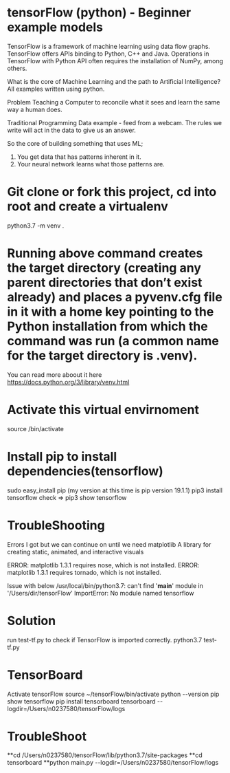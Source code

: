 # tensorFlow (python) - Beginner example models

TensorFlow is a framework of machine learning using data flow graphs. TensorFlow offers APIs binding to Python, C++ and Java. Operations in TensorFlow with Python API often requires the installation of NumPy, among others.

What is the core of Machine Learning and the path to Artificial Intelligence?
All examples written using python.

Problem
Teaching a Computer to reconcile what it sees and learn the same way a human does.

Traditional Programming
Data example - feed from a webcam.
The rules we write will act in the data to give us an answer.

So the core of building something that uses ML;
1. You get data that has patterns inherent in it.
2. Your neural network learns what those patterns are.

# Git clone or fork this project, cd into root and create a virtualenv

python3.7 -m venv .

# Running above command creates the target directory (creating any parent directories that don’t exist already) and places a pyvenv.cfg file in it with a home key pointing to the Python installation from which the command was run (a common name for the target directory is .venv).
You can read more aboout it here https://docs.python.org/3/library/venv.html

# Activate this virtual envirnoment

source /bin/activate

# Install pip to install dependencies(tensorflow)

sudo easy_install pip 
(my version at this time is pip version 19.1.1)
pip3 install tensorflow
check => pip3 show tensorflow

# TroubleShooting

Errors I got but we can continue on until we need matplotlib
A library for creating static, animated, and interactive visuals

ERROR: matplotlib 1.3.1 requires nose, which is not installed.
ERROR: matplotlib 1.3.1 requires tornado, which is not installed.

Issue with below
/usr/local/bin/python3.7: can't find '__main__' module in '/Users/dir/tensorFlow'
ImportError: No module named tensorflow

# Solution
run test-tf.py to check if TensorFlow is imported correctly.
python3.7 test-tf.py

# TensorBoard

Activate tensorFlow
source ~/tensorFlow/bin/activate
python --version
pip show tensorflow
pip install tensorboard
tensorboard --logdir=/Users/n0237580/tensorFlow/logs

# TroubleShoot
**cd /Users/n0237580/tensorFlow/lib/python3.7/site-packages
**cd tensorboard
**python main.py --logdir=/Users/n0237580/tensorFlow/logs
